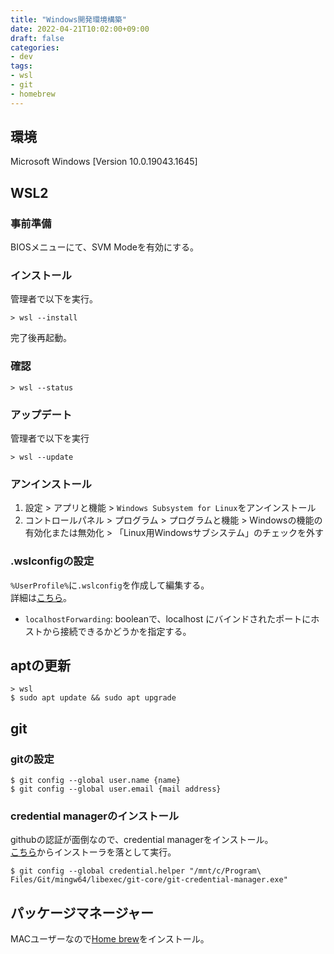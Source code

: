 ```yaml
---
title: "Windows開発環境構築"
date: 2022-04-21T10:02:00+09:00
draft: false
categories:
- dev
tags: 
- wsl
- git
- homebrew
---
```

## 環境
Microsoft Windows [Version 10.0.19043.1645]

## WSL2
### 事前準備
BIOSメニューにて、SVM Modeを有効にする。

### インストール
管理者で以下を実行。
```shell
> wsl --install
```
完了後再起動。

### 確認
```shell
> wsl --status
```

### アップデート
管理者で以下を実行
```shell
> wsl --update
```

### アンインストール
1. 設定 > アプリと機能 > `Windows Subsystem for Linux`をアンインストール
1. コントロールパネル > プログラム > プログラムと機能 > Windowsの機能の有効化または無効化 > 「Linux用Windowsサブシステム」のチェックを外す

### .wslconfigの設定
`%UserProfile%`に`.wslconfig`を作成して編集する。  
詳細は[こちら](https://docs.microsoft.com/ja-jp/windows/wsl/wsl-config)。
+ `localhostForwarding`: booleanで、localhost にバインドされたポートにホストから接続できるかどうかを指定する。


## aptの更新
```shell
> wsl
$ sudo apt update && sudo apt upgrade
```

## git
### gitの設定
```shell
$ git config --global user.name {name}
$ git config --global user.email {mail address}
```

### credential managerのインストール
githubの認証が面倒なので、credential managerをインストール。  
[こちら](https://github.com/microsoft/Git-Credential-Manager-for-Windows)からインストーラを落として実行。
```shell
$ git config --global credential.helper "/mnt/c/Program\ Files/Git/mingw64/libexec/git-core/git-credential-manager.exe"
```

## パッケージマネージャー
MACユーザーなので[Home brew](https://brew.sh/index_ja)をインストール。